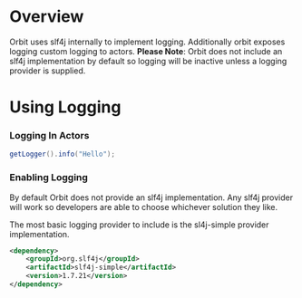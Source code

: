 # Overview
Orbit uses slf4j internally to implement logging. Additionally orbit exposes logging custom logging to actors. 
**Please Note**: Orbit does not include an slf4j implementation by default so logging will be inactive unless a logging provider is supplied.

# Using Logging
### Logging In Actors
```java
getLogger().info("Hello");
```

### Enabling Logging
By default Orbit does not provide an slf4j implementation.
Any slf4j provider will work so developers are able to choose whichever solution they like.

The most basic logging provider to include is the sl4j-simple provider implementation.

```xml
<dependency>
    <groupId>org.slf4j</groupId>
    <artifactId>slf4j-simple</artifactId>
    <version>1.7.21</version>
</dependency>
```